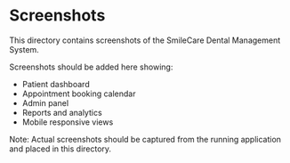 # Screenshots

This directory contains screenshots of the SmileCare Dental Management System.

Screenshots should be added here showing:
- Patient dashboard
- Appointment booking calendar
- Admin panel
- Reports and analytics
- Mobile responsive views

Note: Actual screenshots should be captured from the running application and placed in this directory.